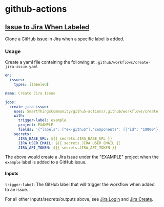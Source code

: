 # github-actions

## [Issue to Jira When Labeled](.github/workflows/create-jira-issue.yaml)

Clone a GitHub issue in Jira when a specific label is added.

### Usage

Create a yaml file containing the following at `.github/workflows/create-jira-issue.yaml`

```yaml
on:
  issues:
    types: [labeled]

name: Create Jira Issue

jobs:
  create-jira-issue:
    uses: SmartThingsCommunity/github-actions/.github/workflows/create-jira-issue.yaml@main
    with:
      trigger-label: example
      project: EXAMPLE
      fields: '{"labels": ["ex-github"],"components": [{"id": "10000"}]}'
    secrets:
      JIRA_BASE_URL: ${{ secrets.JIRA_BASE_URL }}
      JIRA_USER_EMAIL: ${{ secrets.JIRA_USER_EMAIL }}
      JIRA_API_TOKEN: ${{ secrets.JIRA_API_TOKEN }}
```

The above would create a Jira issue under the "EXAMPLE" project when the `example` label is added to a GitHub issue.

#### Inputs

`trigger-label`: The GitHub label that will trigger the workflow when added to an issue.

For all other inputs/secrets/outputs above, see [Jira Login](https://github.com/atlassian/gajira-login) and [Jira Create](https://github.com/atlassian/gajira-create).
